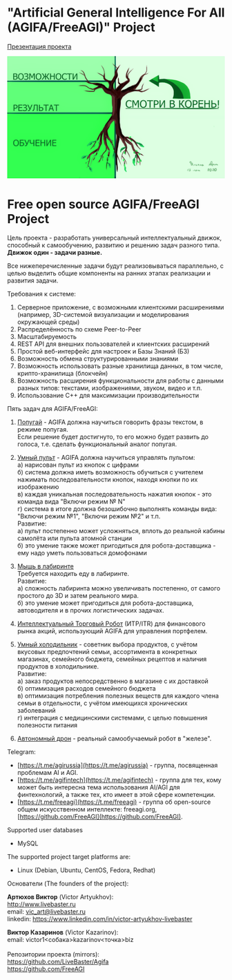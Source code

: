 # "Artificial General Intelligence For All (AGIFA/FreeAGI)" Project #

[Презентация проекта](https://github.com/LiveBaster/agifa/blob/main/docs/agi_for_all.pdf)

![Иллюстрация](https://github.com/LiveBaster/agifa/blob/main/docs/treeofresults.png)

# Free open source AGIFA/FreeAGI Project #

Цель проекта - разработать универсальный интеллектуальный движок, способный к самообучению, развитию и решению задач разного типа.<br/>
**Движок один - задачи разные.**

Все нижеперечисленные задачи будут реализовываться параллельно, с целью выделить общие компоненты на ранних этапах реализации и развития задачи.

Требования к системе:
1. Серверное приложение, с возможными клиентскими расширениями (например, 3D-системой визуализации и моделирования окружающей среды)
2. Распределённость по схеме Peer-to-Peer
3. Масштабируемость
4. REST API для внешних пользователей и клиентских расширений
5. Простой веб-интерфейс для настроек и Базы Знаний (БЗ)
6. Возможность обмена структурированными знаниями
7. Возможность использовать разные хранилища данных, в том числе, крипто-хранилища (блокчейн)
8. Возможность расширения функциональности для работы с данными разных типов: текстами, изображениями, звуком, видео и т.п.
9. Использование С++ для максимизации производительности

Пять задач для AGIFA/FreeAGI:

1. [Попугай](#) - AGIFA должна научиться говорить фразы текстом, в режиме попугая.<br/>
Если решение будет достигнуто, то его можно будет развить до голоса, т.е. сделать функциональный аналог попугая.<br/>

2. [Умный пульт](#) - AGIFA должна научиться управлять пультом:<br/>
 а) нарисован пульт из кнопок с цифрами<br/>
 б) система должна иметь возможность обучиться с учителем нажимать последовательности кнопок, находя кнопки по их изображению<br/>
 в) каждая уникальная последовательность нажатия кнопок - это команда вида "Включи режим № N"<br/>
 г) система в итоге должна безошибочно выполнять команды вида: "Включи режим №1", "Включи режим №2" и т.п.<br/>
Развитие:<br/>
 а) пульт постепенно может усложняться, вплоть до реальной кабины самолёта или пульта атомной станции<br/>
 б) это умение также может пригодиться для робота-доставщика - ему надо уметь пользоваться домофонами<br/>

3. [Мышь в лабиринте](#)<br/>
Требуется находить еду в лабиринте.<br/>
Развитие:<br/>
 а) сложность лабиринта можно увеличивать постепенно, от самого простого до 3D и затем реального мира.<br/>
 б) это умение может пригодиться для робота-доставщика, автоводителя и в прочих логистических задачах.<br/>

4. [Интеллектуальный Торговый Робот](https://github.com/LiveBaster/agifa/blob/main/docs/AGIFA_ITR.pdf) (ИТР/ITR) для финансового рынка акций, использующий AGIFA для управления портфелем.<br/>

5. [Умный холодильник](https://github.com/LiveBaster/agifa/blob/main/docs/smart_refrigerator.pdf) - советник выбора продуктов, с учётом вкусовых предпочтений семьи, ассортимента в конкретных магазинах, семейного бюджета, семейных рецептов и наличия продуктов в холодильнике.<br/>
Развитие:<br/>
 а) заказ продуктов непосредственно в магазине с их доставкой<br/>
 б) оптимизация расходов семейного бюджета<br/>
 в) оптимизация потребления полезных веществ для каждого члена семьи в отдельности, с учётом имеющихся хронических заболеваний<br/>
 г) интеграция с медицинскими системами, с целью повышения полезности питания<br/>

6. [Автономный дрон](#) - реальный самообучаемый робот в "железе".<br/>

Telegram:
* [https://t.me/agirussia](https://t.me/agirussia) - группа, посвященная проблемам AI и AGI.
* [https://t.me/agifintech](https://t.me/agifintech) - группа для тех, кому может быть интересна тема использования AI/AGI для финтехнологий, а также тех, кто имеет в этой сфере компетенции.
* [https://t.me/freeagi](https://t.me/freeagi) - группа об open-source общем искусственном интеллекте: freeagi.org, [https://github.com/FreeAGI](https://github.com/FreeAGI).


Supported user databases

  * MySQL

The supported project target platforms are:

  * Linux (Debian, Ubuntu, CentOS, Fedora, Redhat)

Основатели (The founders of the project):

**Артюхов Виктор** (Victor Artyukhov): <br/>
http://www.livebaster.ru <br/>
email: vic_art@livebaster.ru <br/>
linkedin: https://www.linkedin.com/in/victor-artyukhov-livebaster <br/>

**Виктор Казаринов** (Victor Kazarinov): <br/>
email: victor1<собака>kazarinov<точка>biz <br/>
<br/>
Репозитории проекта (mirrors): <br/>
https://github.com/LiveBaster/Agifa <br/>
https://github.com/FreeAGI <br/>
